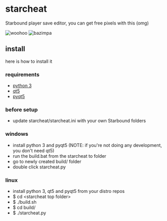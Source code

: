 # starcheat

Starbound player save editor, you can get free pixels with this (omg)

![woohoo](https://raw.github.com/wizzomafizzo/starcheat/master/screen1.png)
![bazimpa](https://raw.github.com/wizzomafizzo/starcheat/master/screen2.png)

## install
here is how to install it

### requirements
- [python 3](http://www.python.org/getit/)
- [qt5](http://qt-project.org/downloads)
- [pyqt5](http://www.riverbankcomputing.com/software/pyqt/download5)

### before setup
- update starcheat/starcheat.ini with your own Starbound folders

### windows
- install python 3 and pyqt5 (NOTE: if you're not doing any development, you don't need qt5)
- run the build.bat from the starcheat to folder
- go to newly created build/ folder
- double click starcheat.py

### linux
- install python 3, qt5 and pyqt5 from your distro repos
- $ cd \<starcheat top folder\>
- $ ./build.sh
- $ cd build/
- $ ./starcheat.py
